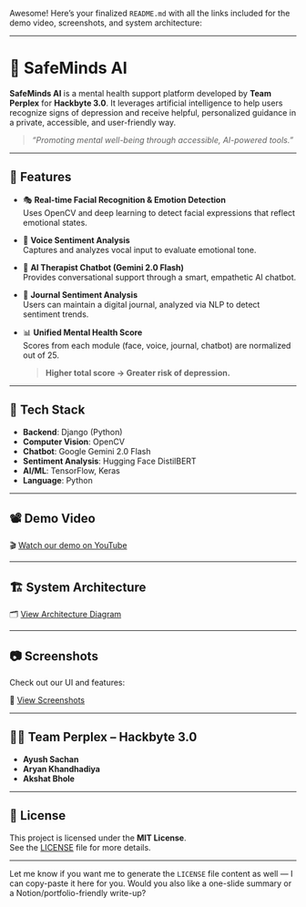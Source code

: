 Awesome! Here’s your finalized `README.md` with all the links included for the demo video, screenshots, and system architecture:

---

# 🧠 SafeMinds AI

**SafeMinds AI** is a mental health support platform developed by **Team Perplex** for **Hackbyte 3.0**. It leverages artificial intelligence to help users recognize signs of depression and receive helpful, personalized guidance in a private, accessible, and user-friendly way.

> _“Promoting mental well-being through accessible, AI-powered tools.”_

---

## 🚀 Features

- 🎭 **Real-time Facial Recognition & Emotion Detection**  
  Uses OpenCV and deep learning to detect facial expressions that reflect emotional states.

- 🎤 **Voice Sentiment Analysis**  
  Captures and analyzes vocal input to evaluate emotional tone.

- 💬 **AI Therapist Chatbot (Gemini 2.0 Flash)**  
  Provides conversational support through a smart, empathetic AI chatbot.

- 📓 **Journal Sentiment Analysis**  
  Users can maintain a digital journal, analyzed via NLP to detect sentiment trends.

- 📊 **Unified Mental Health Score**  
  Scores from each module (face, voice, journal, chatbot) are normalized out of 25.
  > **Higher total score → Greater risk of depression.**

---

## 🧠 Tech Stack

- **Backend**: Django (Python)
- **Computer Vision**: OpenCV
- **Chatbot**: Google Gemini 2.0 Flash
- **Sentiment Analysis**: Hugging Face DistilBERT
- **AI/ML**: TensorFlow, Keras
- **Language**: Python

---

## 📽️ Demo Video

🎬 [Watch our demo on YouTube](https://www.youtube.com/watch?v=xy5qrTAVpU4)

---

## 🏗️ System Architecture

🗂️ [View Architecture Diagram](https://drive.google.com/file/d/1LHs3Jp7uYsk9Zqbw2bjrhgBuSYW2ucEx/view?usp=sharing)

---

## 📷 Screenshots

Check out our UI and features:

📁 [View Screenshots](https://drive.google.com/drive/folders/1Cpo0F-kBngNfoLpkdOz30Hk8PVytodsE?usp=sharing)

---

## 👨‍💻 Team Perplex – Hackbyte 3.0

- **Ayush Sachan**
- **Aryan Khandhadiya**
- **Akshat Bhole**

---

## 📄 License

This project is licensed under the **MIT License**.  
See the [LICENSE](LICENSE) file for more details.

---

Let me know if you want me to generate the `LICENSE` file content as well — I can copy-paste it here for you. Would you also like a one-slide summary or a Notion/portfolio-friendly write-up?
